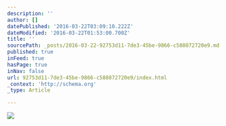 ```yaml
---
description: ''
author: []
datePublished: '2016-03-22T03:09:10.222Z'
dateModified: '2016-03-22T01:53:00.700Z'
title: ''
sourcePath: _posts/2016-03-22-92753d11-7de3-45be-9866-c588072720e9.md
published: true
inFeed: true
hasPage: true
inNav: false
url: 92753d11-7de3-45be-9866-c588072720e9/index.html
_context: 'http://schema.org'
_type: Article

---
```

![](https://the-grid-user-content.s3-us-west-2.amazonaws.com/888dfc02-b966-48d0-aa50-bc0dea5d9c92.jpg)